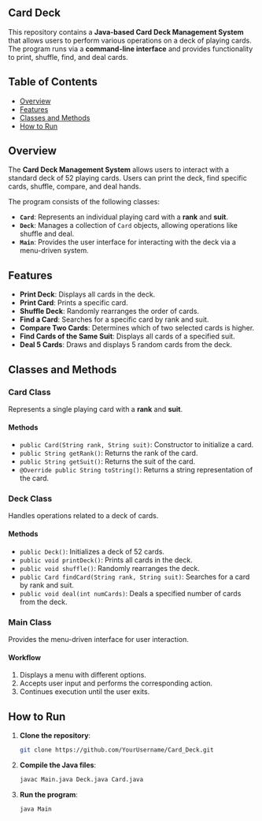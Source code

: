 ## Card Deck

This repository contains a **Java-based Card Deck Management System** that allows users to perform various operations on a deck of playing cards. The program runs via a **command-line interface** and provides functionality to print, shuffle, find, and deal cards.

## Table of Contents
- [Overview](#overview)
- [Features](#features)
- [Classes and Methods](#classes-and-methods)
- [How to Run](#how-to-run)

## Overview
The **Card Deck Management System** allows users to interact with a standard deck of 52 playing cards. Users can print the deck, find specific cards, shuffle, compare, and deal hands.

The program consists of the following classes:
- **`Card`**: Represents an individual playing card with a **rank** and **suit**.
- **`Deck`**: Manages a collection of `Card` objects, allowing operations like shuffle and deal.
- **`Main`**: Provides the user interface for interacting with the deck via a menu-driven system.

## Features
- **Print Deck**: Displays all cards in the deck.
- **Print Card**: Prints a specific card.
- **Shuffle Deck**: Randomly rearranges the order of cards.
- **Find a Card**: Searches for a specific card by rank and suit.
- **Compare Two Cards**: Determines which of two selected cards is higher.
- **Find Cards of the Same Suit**: Displays all cards of a specified suit.
- **Deal 5 Cards**: Draws and displays 5 random cards from the deck.

## Classes and Methods

### **Card Class**
Represents a single playing card with a **rank** and **suit**.

#### **Methods**
- `public Card(String rank, String suit)`: Constructor to initialize a card.
- `public String getRank()`: Returns the rank of the card.
- `public String getSuit()`: Returns the suit of the card.
- `@Override public String toString()`: Returns a string representation of the card.

### **Deck Class**
Handles operations related to a deck of cards.

#### **Methods**
- `public Deck()`: Initializes a deck of 52 cards.
- `public void printDeck()`: Prints all cards in the deck.
- `public void shuffle()`: Randomly rearranges the deck.
- `public Card findCard(String rank, String suit)`: Searches for a card by rank and suit.
- `public void deal(int numCards)`: Deals a specified number of cards from the deck.

### **Main Class**
Provides the menu-driven interface for user interaction.

#### **Workflow**
1. Displays a menu with different options.
2. Accepts user input and performs the corresponding action.
3. Continues execution until the user exits.

## **How to Run**
1. **Clone the repository**:
   ```bash
   git clone https://github.com/YourUsername/Card_Deck.git
   ```
2. **Compile the Java files**:
   ```bash
   javac Main.java Deck.java Card.java
   ```
3. **Run the program**:
   ```bash
   java Main
   ```

